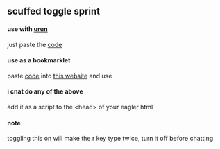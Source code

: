 ## scuffed toggle sprint

#### use with [urun](https://github.com/3kh0/ext-remover?tab=readme-ov-file#urun---bypass-bookmarklet-restrictions-with-ublock)
just paste the [code](https://github.com/dez1023/scuffed-togglesprint/blob/main/togglesprint.js)

#### use as a bookmarklet
paste [code](https://github.com/dez1023/scuffed-togglesprint/blob/main/togglesprint.js) into [this website](https://mrcoles.com/bookmarklet/) and use

#### i cnat do any of the above
add it as a script to the \<head> of your eagler html

#### note
toggling this on will make the r key type twice, turn it off before chatting
